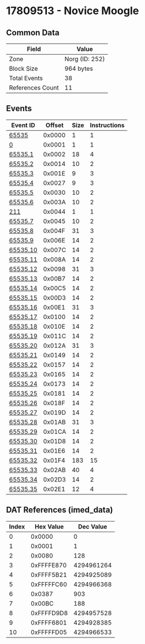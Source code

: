 # 17809513 - Novice Moogle

## Common Data

| Field            | Value          |
|------------------|----------------|
| Zone             | Norg (ID: 252) |
| Block Size       | 964 bytes      |
| Total Events     | 38             |
| References Count | 11             |

## Events

| Event ID                  | Offset   |   Size |   Instructions |
|---------------------------|----------|--------|----------------|
| [65535](./65535.md)       | 0x0000   |      1 |              1 |
| [0](./0.md)               | 0x0001   |      1 |              1 |
| [65535.1](./65535.1.md)   | 0x0002   |     18 |              4 |
| [65535.2](./65535.2.md)   | 0x0014   |     10 |              2 |
| [65535.3](./65535.3.md)   | 0x001E   |      9 |              3 |
| [65535.4](./65535.4.md)   | 0x0027   |      9 |              3 |
| [65535.5](./65535.5.md)   | 0x0030   |     10 |              2 |
| [65535.6](./65535.6.md)   | 0x003A   |     10 |              2 |
| [211](./211.md)           | 0x0044   |      1 |              1 |
| [65535.7](./65535.7.md)   | 0x0045   |     10 |              2 |
| [65535.8](./65535.8.md)   | 0x004F   |     31 |              3 |
| [65535.9](./65535.9.md)   | 0x006E   |     14 |              2 |
| [65535.10](./65535.10.md) | 0x007C   |     14 |              2 |
| [65535.11](./65535.11.md) | 0x008A   |     14 |              2 |
| [65535.12](./65535.12.md) | 0x0098   |     31 |              3 |
| [65535.13](./65535.13.md) | 0x00B7   |     14 |              2 |
| [65535.14](./65535.14.md) | 0x00C5   |     14 |              2 |
| [65535.15](./65535.15.md) | 0x00D3   |     14 |              2 |
| [65535.16](./65535.16.md) | 0x00E1   |     31 |              3 |
| [65535.17](./65535.17.md) | 0x0100   |     14 |              2 |
| [65535.18](./65535.18.md) | 0x010E   |     14 |              2 |
| [65535.19](./65535.19.md) | 0x011C   |     14 |              2 |
| [65535.20](./65535.20.md) | 0x012A   |     31 |              3 |
| [65535.21](./65535.21.md) | 0x0149   |     14 |              2 |
| [65535.22](./65535.22.md) | 0x0157   |     14 |              2 |
| [65535.23](./65535.23.md) | 0x0165   |     14 |              2 |
| [65535.24](./65535.24.md) | 0x0173   |     14 |              2 |
| [65535.25](./65535.25.md) | 0x0181   |     14 |              2 |
| [65535.26](./65535.26.md) | 0x018F   |     14 |              2 |
| [65535.27](./65535.27.md) | 0x019D   |     14 |              2 |
| [65535.28](./65535.28.md) | 0x01AB   |     31 |              3 |
| [65535.29](./65535.29.md) | 0x01CA   |     14 |              2 |
| [65535.30](./65535.30.md) | 0x01D8   |     14 |              2 |
| [65535.31](./65535.31.md) | 0x01E6   |     14 |              2 |
| [65535.32](./65535.32.md) | 0x01F4   |    183 |             15 |
| [65535.33](./65535.33.md) | 0x02AB   |     40 |              4 |
| [65535.34](./65535.34.md) | 0x02D3   |     14 |              2 |
| [65535.35](./65535.35.md) | 0x02E1   |     12 |              4 |

## DAT References (imed_data)

|   Index | Hex Value   |   Dec Value |
|---------|-------------|-------------|
|       0 | 0x0000      |           0 |
|       1 | 0x0001      |           1 |
|       2 | 0x0080      |         128 |
|       3 | 0xFFFFE870  |  4294961264 |
|       4 | 0xFFFF5B21  |  4294925089 |
|       5 | 0xFFFFFC60  |  4294966368 |
|       6 | 0x0387      |         903 |
|       7 | 0x00BC      |         188 |
|       8 | 0xFFFFD9D8  |  4294957528 |
|       9 | 0xFFFF6801  |  4294928385 |
|      10 | 0xFFFFFD05  |  4294966533 |
